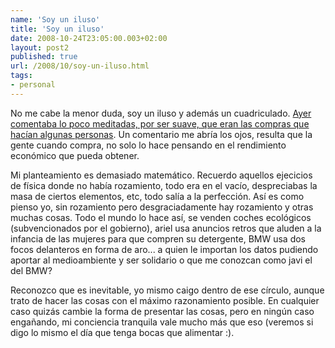 ```yaml
---
name: 'Soy un iluso'
title: 'Soy un iluso'
date: 2008-10-24T23:05:00.003+02:00
layout: post2
published: true
url: /2008/10/soy-un-iluso.html
tags: 
- personal
---
```


No me cabe la menor duda, soy un iluso y además un cuadriculado. [Ayer comentaba lo poco meditadas, por ser suave, que eran las compras que hacían algunas personas](http://blep.blogspot.com/2008/10/hola-soy-un-cliente-pero-no-me-digas-la.html). Un comentario me abría los ojos, resulta que la gente cuando compra, no solo lo hace pensando en el rendimiento económico que pueda obtener.  
  
Mi planteamiento es demasiado matemático. Recuerdo aquellos ejecicios de física donde no había rozamiento, todo era en el vacío, despreciabas la masa de ciertos elementos, etc, todo salía a la perfección. Así es como pienso yo, sin rozamiento pero desgraciadamente hay rozamiento y otras muchas cosas. Todo el mundo lo hace así, se venden coches ecológicos (subvencionados por el gobierno), ariel usa anuncios retros que aluden a la infancia de las mujeres para que compren su detergente, BMW usa dos focos delanteros en forma de aro... a quien le importan los datos pudiendo aportar al medioambiente y ser solidario o que me conozcan como javi el del BMW?  
  
Reconozco que es inevitable, yo mismo caigo dentro de ese círculo, aunque trato de hacer las cosas con el máximo razonamiento posible. En cualquier caso quizás cambie la forma de presentar las cosas, pero en ningún caso engañando, mi conciencia tranquila vale mucho más que eso (veremos si digo lo mismo el día que tenga bocas que alimentar :).